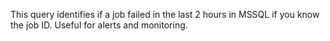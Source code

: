 This query identifies if a job failed in the last 2 hours in MSSQL if you know the job ID. Useful for alerts and monitoring.
